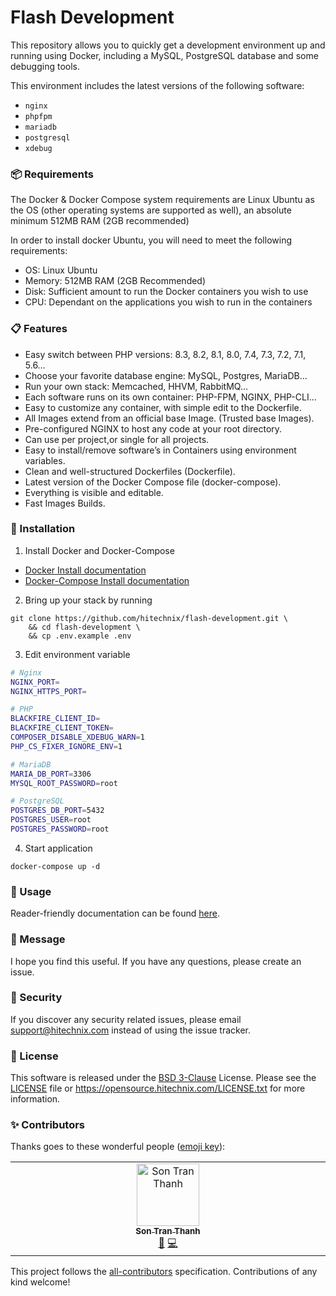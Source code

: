 # Flash Development

This repository allows you to quickly get a development environment up and running using Docker, including a MySQL,
PostgreSQL
database and some debugging tools.

This environment includes the latest versions of the following software:

- `nginx`
- `phpfpm`
- `mariadb`
- `postgresql`
- `xdebug`

### 📦 Requirements

The Docker & Docker Compose system requirements are Linux Ubuntu as the OS (other operating systems are supported as
well), an absolute minimum 512MB RAM (2GB recommended)

In order to install docker Ubuntu, you will need to meet the following requirements:

- OS: Linux Ubuntu
- Memory: 512MB RAM (2GB Recommended)
- Disk: Sufficient amount to run the Docker containers you wish to use
- CPU: Dependant on the applications you wish to run in the containers

### 📋 Features

- Easy switch between PHP versions: 8.3, 8.2, 8.1, 8.0, 7.4, 7.3, 7.2, 7.1, 5.6…
- Choose your favorite database engine: MySQL, Postgres, MariaDB…
- Run your own stack: Memcached, HHVM, RabbitMQ…
- Each software runs on its own container: PHP-FPM, NGINX, PHP-CLI…
- Easy to customize any container, with simple edit to the Dockerfile.
- All Images extend from an official base Image. (Trusted base Images).
- Pre-configured NGINX to host any code at your root directory.
- Can use per project,or single for all projects.
- Easy to install/remove software’s in Containers using environment variables.
- Clean and well-structured Dockerfiles (Dockerfile).
- Latest version of the Docker Compose file (docker-compose).
- Everything is visible and editable.
- Fast Images Builds.

### 🔧 Installation

1. Install Docker and Docker-Compose

- [Docker Install documentation](https://docs.docker.com/install/)
- [Docker-Compose Install documentation](https://docs.docker.com/compose/install/)

2. Bring up your stack by running

```shell
git clone https://github.com/hitechnix/flash-development.git \
    && cd flash-development \
    && cp .env.example .env
```

3. Edit environment variable

```bash
# Nginx
NGINX_PORT=
NGINX_HTTPS_PORT=

# PHP
BLACKFIRE_CLIENT_ID=
BLACKFIRE_CLIENT_TOKEN=
COMPOSER_DISABLE_XDEBUG_WARN=1
PHP_CS_FIXER_IGNORE_ENV=1

# MariaDB
MARIA_DB_PORT=3306
MYSQL_ROOT_PASSWORD=root

# PostgreSQL
POSTGRES_DB_PORT=5432
POSTGRES_USER=root
POSTGRES_PASSWORD=root
```

4. Start application

```shell
docker-compose up -d
```

### 📝 Usage

Reader-friendly documentation can be found [here][link-docs].

### 📨 Message

I hope you find this useful. If you have any questions, please create an issue.

### 🔐 Security

If you discover any security related issues, please email support@hitechnix.com instead of using the issue tracker.

### 📖 License

This software is released under the [BSD 3-Clause][link-license] License. Please see the [LICENSE](LICENSE) file
or https://opensource.hitechnix.com/LICENSE.txt for more information.

### ✨ Contributors

Thanks goes to these wonderful people ([emoji key](https://allcontributors.org/docs/en/emoji-key)):

<!-- ALL-CONTRIBUTORS-LIST:START - Do not remove or modify this section -->
<!-- prettier-ignore-start -->
<!-- markdownlint-disable -->
<table>
  <td align="center" valign="top" width="14.28%">
    <a href="https://trants.io">
      <img src="https://avatars.githubusercontent.com/u/40693126?v=4?s=100" width="100px;" alt="Son Tran Thanh" />
      <br />
      <sub>
        <b>Son Tran Thanh</b>
      </sub>
    </a>
    <br />
    <a href="#maintenance-trants" title="Maintenance">🚧</a>
    <a href="https://github.com/hitechnix/flash-development/commits?author=trants" title="Code">💻</a>
  </td>
</table>

<!-- markdownlint-restore -->
<!-- prettier-ignore-end -->

<!-- ALL-CONTRIBUTORS-LIST:END -->

This project follows the [all-contributors](https://allcontributors.org) specification.
Contributions of any kind welcome!

[link-docs]:https://opensource.hitechnix.com/flash-development

[link-license]: https://opensource.org/license/bsd-3-clause
